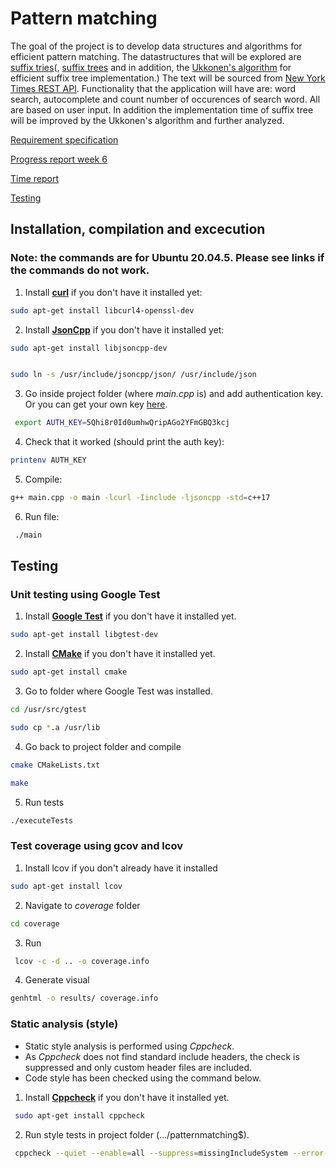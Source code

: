 
# Pattern matching 

The goal of the project is to develop data structures and algorithms for efficient pattern matching. The datastructures that will be explored are [suffix tries](https://en.wikipedia.org/wiki/Trie)(, [suffix trees](https://en.wikipedia.org/wiki/Suffix_tree) and in addition, the [Ukkonen's algorithm](https://en.wikipedia.org/wiki/Ukkonen%27s_algorithm) for efficient suffix tree implementation.) The text will be sourced from [New York Times REST API](https://developer.nytimes.com/apis). Functionality that the application will have are: word search, autocomplete and count number of occurences of search word. All are based on user input. In addition the implementation time of suffix tree will be improved by the Ukkonen's algorithm and further analyzed.



[Requirement specification](https://github.com/r-elsa/treecomparison/blob/master/documentation/requirements.md)

[Progress report week 6](https://github.com/r-elsa/treecomparison/blob/master/documentation/progress_reports/week6.md)

[Time report](https://github.com/r-elsa/pattern-matching/blob/master/documentation/progress_reports/time_report.md)

[Testing](https://github.com/r-elsa/pattern-matching/blob/master/documentation/testing.md)



## Installation, compilation and excecution

### Note: the commands are for Ubuntu 20.04.5. Please see links if the commands do not work. 


1. Install [**curl**](https://curl.se/download.html) if you don't have it installed yet:

```bash
sudo apt-get install libcurl4-openssl-dev
```


2. Install [**JsonCpp**](https://github.com/open-source-parsers/jsoncpp) if you don't have it installed yet:

```bash
sudo apt-get install libjsoncpp-dev

```
```bash

sudo ln -s /usr/include/jsoncpp/json/ /usr/include/json
```


3. Go inside project folder (where *main.cpp* is) and add authentication key. Or you can get your own key [here](https://developer.nytimes.com/docs/articlesearch-product/1/overview).

```bash
 export AUTH_KEY=5Qhi8r0Id0umhwQripAGo2YFmGBQ3kcj

```


4. Check that it worked (should print the auth key):

```bash
printenv AUTH_KEY

```


5. Compile:

```bash
g++ main.cpp -o main -lcurl -Iinclude -ljsoncpp -std=c++17
```


6. Run file:

```bash
 ./main
```


## Testing 

### Unit testing using Google Test


1. Install [**Google Test**](https://github.com/google/googletest) if you don't have it installed yet.

```bash
sudo apt-get install libgtest-dev
```
2. Install [**CMake**](https://cmake.org/install/) if you don't have it installed yet.

```bash
sudo apt-get install cmake
```

3. Go to folder where Google Test was installed.

```bash
cd /usr/src/gtest
```
```bash
sudo cp *.a /usr/lib
```

4. Go back to project folder and compile

```bash
cmake CMakeLists.txt
```

```bash
make
```

5. Run tests

```bash
./executeTests
```

### Test coverage using gcov and lcov

1. Install lcov if you don't already have it installed

```bash
sudo apt-get install lcov
```

2. Navigate to *coverage* folder

```bash
cd coverage
```
3. Run

```bash
 lcov -c -d .. -o coverage.info
```

4. Generate visual 

```bash
genhtml -o results/ coverage.info
```


 ### Static analysis (style)
 
- Static style analysis is performed using *Cppcheck*. 
- As *Cppcheck* does not find standard include headers, the check is suppressed and only custom header files are included.
- Code style has been checked using the command below. 
 

1. Install [**Cppcheck**](https://cppcheck.sourceforge.io/) if you don't have it installed yet. 

```bash
 sudo apt-get install cppcheck
```

2. Run style tests in project folder (.../patternmatching$). 

```bash
 cppcheck --quiet --enable=all --suppress=missingIncludeSystem --error-exitcode=1 main.cpp
```

